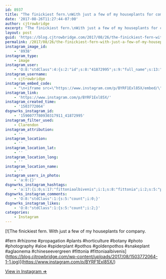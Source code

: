 ```yaml
---
id: 8937
title: "The finickiest fern.\nWith just a few of my houseplants for company.\n\n#fern #rhizome #propagation #plants #horticulture #botany #photo #photography #aloe #spiderplant #pothos #goldenpothos #snakeplant #aglaonema #chineseevergreen #fittonia #fittoniaalbivenis"
date: '2017-08-26T11:27:44-07:00'
author: cjtrowbridge
excerpt: "The finickiest fern.\nWith just a few of my houseplants for company.\n\n#fern #rhizome #propagation #plants #horticulture #botany #photo #photography #aloe #spiderplant #pothos #goldenpothos #snakeplant #aglaonema #chineseevergreen #fittonia #fittoniaalbivenis"
layout: post
guid: 'https://blog.cjtrowbridge.com/2017/08/26/the-finickiest-fern-with-just-a-few-of-my-houseplants-for-company-fern-rhizome-propagation-plants-horticulture-botany-photo-photography-aloe-spiderplant-pothos-goldenpothos-snakeplant/'
permalink: /2017/08/26/the-finickiest-fern-with-just-a-few-of-my-houseplants-for-company-fern-rhizome-propagation-plants-horticulture-botany-photo-photography-aloe-spiderplant-pothos-goldenpothos-snakeplant/
instagram_image_id:
    - '8938'
instagram_type:
    - image
instagram_user:
    - 'O:8:"stdClass":4:{s:2:"id";s:8:"41872995";s:9:"full_name";s:13:"CJ Trowbridge";s:15:"profile_picture";s:96:"https://scontent.cdninstagram.com/t51.2885-19/s150x150/13724650_1188772791164794_142557231_a.jpg";s:8:"username";s:12:"cjtrowbridge";}'
instagram_username:
    - cjtrowbridge
instagram_embed_code:
    - "\n<iframe src=\"https://www.instagram.com/p/BYRF1Exl85X/embed/\" width=\"612\" height=\"710\" frameborder=\"0\" scrolling=\"no\" allowtransparency=\"true\" class=\"insta-image-embed\"></iframe>\n"
instagram_link:
    - 'https://www.instagram.com/p/BYRF1Exl85X/'
instagram_created_time:
    - '1503772064'
dsgnwrks_instagram_id:
    - '1590077780930317911_41872995'
instagram_filter_used:
    - Clarendon
instagram_attribution:
    - ''
instagram_location:
    - ''
instagram_location_lat:
    - ''
instagram_location_long:
    - ''
instagram_location_name:
    - ''
instagram_users_in_photo:
    - 'a:0:{}'
dsgnwrks_instagram_hashtags:
    - 'a:17:{i:0;s:17:"fittoniaalbivenis";i:1;s:8:"fittonia";i:2;s:5:"photo";i:3;s:16:"chineseevergreen";i:4;s:6:"pothos";i:5;s:11:"propagation";i:6;s:4:"aloe";i:7;s:6:"plants";i:8;s:4:"fern";i:9;s:10:"snakeplant";i:10;s:11:"spiderplant";i:11;s:6:"botany";i:12;s:12:"horticulture";i:13;s:7:"rhizome";i:14;s:11:"photography";i:15;s:9:"aglaonema";i:16;s:12:"goldenpothos";}'
dsgnwrks_instagram_comments:
    - 'O:8:"stdClass":1:{s:5:"count";i:0;}'
dsgnwrks_instagram_likes:
    - 'O:8:"stdClass":1:{s:5:"count";i:2;}'
categories:
    - Instagram
---
```


[![The finickiest fern.
With just a few of my houseplants for company.

#fern #rhizome #propagation #plants #horticulture #botany #photo #photography #aloe #spiderplant #pothos #goldenpothos #snakeplant #aglaonema #chineseevergreen #fittonia #fittoniaalbivenis](https://blog.cjtrowbridge.com/wp-content/uploads/2017/08/1503772064-1-1.jpg)](https://www.instagram.com/p/BYRF1Exl85X/)

[View in Instagram ⇒](https://www.instagram.com/p/BYRF1Exl85X/)